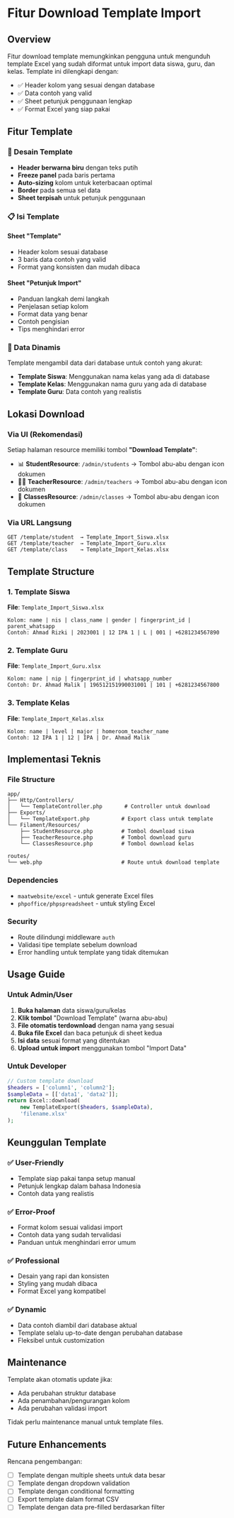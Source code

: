 # Fitur Download Template Import

## Overview
Fitur download template memungkinkan pengguna untuk mengunduh template Excel yang sudah diformat untuk import data siswa, guru, dan kelas. Template ini dilengkapi dengan:
- ✅ Header kolom yang sesuai dengan database
- ✅ Data contoh yang valid
- ✅ Sheet petunjuk penggunaan lengkap
- ✅ Format Excel yang siap pakai

## Fitur Template

### 🎨 Desain Template
- **Header berwarna biru** dengan teks putih
- **Freeze panel** pada baris pertama
- **Auto-sizing** kolom untuk keterbacaan optimal
- **Border** pada semua sel data
- **Sheet terpisah** untuk petunjuk penggunaan

### 📋 Isi Template

#### Sheet "Template"
- Header kolom sesuai database
- 3 baris data contoh yang valid
- Format yang konsisten dan mudah dibaca

#### Sheet "Petunjuk Import" 
- Panduan langkah demi langkah
- Penjelasan setiap kolom
- Format data yang benar
- Contoh pengisian
- Tips menghindari error

### 🔄 Data Dinamis
Template mengambil data dari database untuk contoh yang akurat:
- **Template Siswa**: Menggunakan nama kelas yang ada di database
- **Template Kelas**: Menggunakan nama guru yang ada di database
- **Template Guru**: Data contoh yang realistis

## Lokasi Download

### Via UI (Rekomendasi)
Setiap halaman resource memiliki tombol **"Download Template"**:
- 📊 **StudentResource**: `/admin/students` → Tombol abu-abu dengan icon dokumen
- 👨‍🏫 **TeacherResource**: `/admin/teachers` → Tombol abu-abu dengan icon dokumen  
- 🏫 **ClassesResource**: `/admin/classes` → Tombol abu-abu dengan icon dokumen

### Via URL Langsung
```
GET /template/student  → Template_Import_Siswa.xlsx
GET /template/teacher  → Template_Import_Guru.xlsx
GET /template/class    → Template_Import_Kelas.xlsx
```

## Template Structure

### 1. Template Siswa
**File**: `Template_Import_Siswa.xlsx`
```
Kolom: name | nis | class_name | gender | fingerprint_id | parent_whatsapp
Contoh: Ahmad Rizki | 2023001 | 12 IPA 1 | L | 001 | +6281234567890
```

### 2. Template Guru  
**File**: `Template_Import_Guru.xlsx`
```
Kolom: name | nip | fingerprint_id | whatsapp_number
Contoh: Dr. Ahmad Malik | 196512151990031001 | 101 | +6281234567800
```

### 3. Template Kelas
**File**: `Template_Import_Kelas.xlsx`
```
Kolom: name | level | major | homeroom_teacher_name
Contoh: 12 IPA 1 | 12 | IPA | Dr. Ahmad Malik
```

## Implementasi Teknis

### File Structure
```
app/
├── Http/Controllers/
│   └── TemplateController.php       # Controller untuk download
├── Exports/
│   └── TemplateExport.php          # Export class untuk template
└── Filament/Resources/
    ├── StudentResource.php         # Tombol download siswa
    ├── TeacherResource.php         # Tombol download guru
    └── ClassesResource.php         # Tombol download kelas

routes/
└── web.php                         # Route untuk download template
```

### Dependencies
- `maatwebsite/excel` - untuk generate Excel files
- `phpoffice/phpspreadsheet` - untuk styling Excel

### Security
- Route dilindungi middleware `auth`
- Validasi tipe template sebelum download
- Error handling untuk template yang tidak ditemukan

## Usage Guide

### Untuk Admin/User
1. **Buka halaman** data siswa/guru/kelas
2. **Klik tombol** "Download Template" (warna abu-abu)
3. **File otomatis terdownload** dengan nama yang sesuai
4. **Buka file Excel** dan baca petunjuk di sheet kedua
5. **Isi data** sesuai format yang ditentukan
6. **Upload untuk import** menggunakan tombol "Import Data"

### Untuk Developer
```php
// Custom template download
$headers = ['column1', 'column2'];
$sampleData = [['data1', 'data2']];
return Excel::download(
    new TemplateExport($headers, $sampleData), 
    'filename.xlsx'
);
```

## Keunggulan Template

### ✅ User-Friendly
- Template siap pakai tanpa setup manual
- Petunjuk lengkap dalam bahasa Indonesia
- Contoh data yang realistis

### ✅ Error-Proof
- Format kolom sesuai validasi import
- Contoh data yang sudah tervalidasi
- Panduan untuk menghindari error umum

### ✅ Professional
- Desain yang rapi dan konsisten
- Styling yang mudah dibaca
- Format Excel yang kompatibel

### ✅ Dynamic
- Data contoh diambil dari database aktual
- Template selalu up-to-date dengan perubahan database
- Fleksibel untuk customization

## Maintenance

Template akan otomatis update jika:
- Ada perubahan struktur database
- Ada penambahan/pengurangan kolom
- Ada perubahan validasi import

Tidak perlu maintenance manual untuk template files.

## Future Enhancements

Rencana pengembangan:
- [ ] Template dengan multiple sheets untuk data besar
- [ ] Template dengan dropdown validation
- [ ] Template dengan conditional formatting
- [ ] Export template dalam format CSV
- [ ] Template dengan data pre-filled berdasarkan filter
